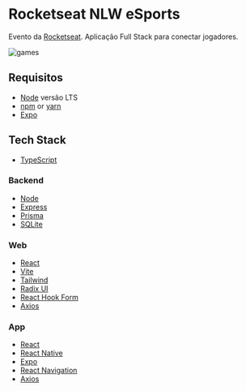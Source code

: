 # Rocketseat NLW eSports

Evento da [Rocketseat](https://www.rocketseat.com.br). Aplicação Full Stack para conectar jogadores.

![games](.github/games.PNG)

## Requisitos

- [Node](https://nodejs.org) versão LTS
- [npm](https://www.npmjs.com) or [yarn](https://yarnpkg.com/getting-started/install)
- [Expo](https://docs.expo.dev/get-started/installation)

## Tech Stack

- [TypeScript](https://www.typescriptlang.org)

### Backend

- [Node](https://nodejs.org)
- [Express](https://expressjs.com)
- [Prisma](https://www.prisma.io)
- [SQLite](https://www.sqlite.org/index.html)

### Web

- [React](https://reactjs.org)
- [Vite](https://vitejs.dev)
- [Tailwind](https://tailwindcss.com)
- [Radix UI](https://www.radix-ui.com)
- [React Hook Form](https://react-hook-form.com)
- [Axios](https://axios-http.com)

### App

- [React](https://reactjs.org)
- [React Native](https://reactnative.dev)
- [Expo](https://docs.expo.dev/index.html)
- [React Navigation](https://reactnavigation.org)
- [Axios](https://axios-http.com)

